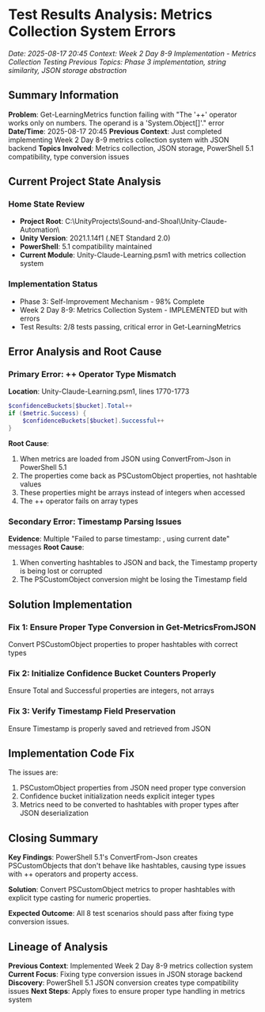 # Test Results Analysis: Metrics Collection System Errors
*Date: 2025-08-17 20:45*
*Context: Week 2 Day 8-9 Implementation - Metrics Collection Testing*
*Previous Topics: Phase 3 implementation, string similarity, JSON storage abstraction*

## Summary Information

**Problem**: Get-LearningMetrics function failing with "The '++' operator works only on numbers. The operand is a 'System.Object[]'." error
**Date/Time**: 2025-08-17 20:45
**Previous Context**: Just completed implementing Week 2 Day 8-9 metrics collection system with JSON backend
**Topics Involved**: Metrics collection, JSON storage, PowerShell 5.1 compatibility, type conversion issues

## Current Project State Analysis

### Home State Review
- **Project Root**: C:\UnityProjects\Sound-and-Shoal\Unity-Claude-Automation\
- **Unity Version**: 2021.1.14f1 (.NET Standard 2.0)
- **PowerShell**: 5.1 compatibility maintained
- **Current Module**: Unity-Claude-Learning.psm1 with metrics collection system

### Implementation Status
- Phase 3: Self-Improvement Mechanism - 98% Complete
- Week 2 Day 8-9: Metrics Collection System - IMPLEMENTED but with errors
- Test Results: 2/8 tests passing, critical error in Get-LearningMetrics

## Error Analysis and Root Cause

### Primary Error: ++ Operator Type Mismatch
**Location**: Unity-Claude-Learning.psm1, lines 1770-1773
```powershell
$confidenceBuckets[$bucket].Total++
if ($metric.Success) {
    $confidenceBuckets[$bucket].Successful++
}
```

**Root Cause**: 
1. When metrics are loaded from JSON using ConvertFrom-Json in PowerShell 5.1
2. The properties come back as PSCustomObject properties, not hashtable values
3. These properties might be arrays instead of integers when accessed
4. The ++ operator fails on array types

### Secondary Error: Timestamp Parsing Issues
**Evidence**: Multiple "Failed to parse timestamp: , using current date" messages
**Root Cause**: 
1. When converting hashtables to JSON and back, the Timestamp property is being lost or corrupted
2. The PSCustomObject conversion might be losing the Timestamp field

## Solution Implementation

### Fix 1: Ensure Proper Type Conversion in Get-MetricsFromJSON
Convert PSCustomObject properties to proper hashtables with correct types

### Fix 2: Initialize Confidence Bucket Counters Properly
Ensure Total and Successful properties are integers, not arrays

### Fix 3: Verify Timestamp Field Preservation
Ensure Timestamp is properly saved and retrieved from JSON

## Implementation Code Fix

The issues are:
1. PSCustomObject properties from JSON need proper type conversion
2. Confidence bucket initialization needs explicit integer types
3. Metrics need to be converted to hashtables with proper types after JSON deserialization

## Closing Summary

**Key Findings**: PowerShell 5.1's ConvertFrom-Json creates PSCustomObjects that don't behave like hashtables, causing type issues with ++ operators and property access.

**Solution**: Convert PSCustomObject metrics to proper hashtables with explicit type casting for numeric properties.

**Expected Outcome**: All 8 test scenarios should pass after fixing type conversion issues.

## Lineage of Analysis

**Previous Context**: Implemented Week 2 Day 8-9 metrics collection system
**Current Focus**: Fixing type conversion issues in JSON storage backend  
**Discovery**: PowerShell 5.1 JSON conversion creates type compatibility issues
**Next Steps**: Apply fixes to ensure proper type handling in metrics system